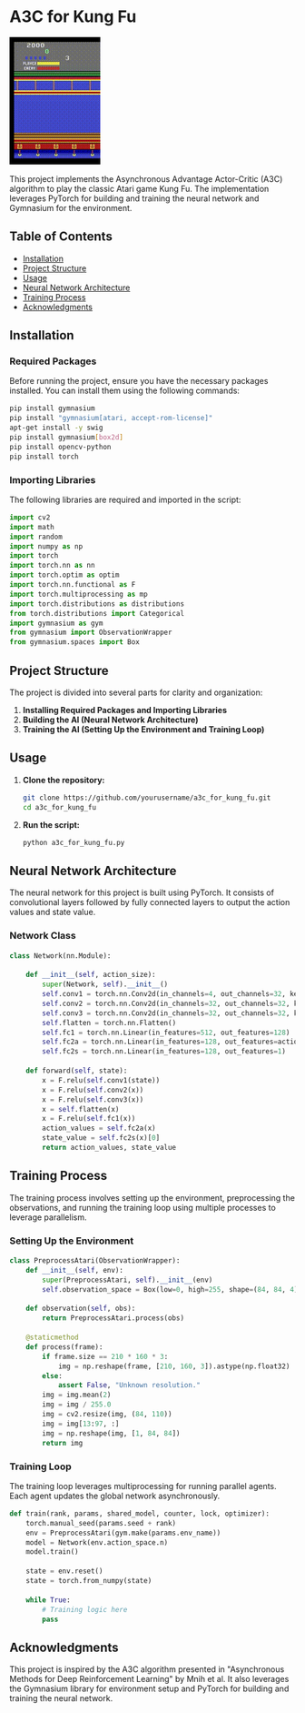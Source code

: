 # A3C for Kung Fu

![](https://github.com/anandkaranubc/a3c/blob/main/A3C%20Results.gif)

This project implements the Asynchronous Advantage Actor-Critic (A3C) algorithm to play the classic Atari game Kung Fu. The implementation leverages PyTorch for building and training the neural network and Gymnasium for the environment.

## Table of Contents
- [Installation](#installation)
- [Project Structure](#project-structure)
- [Usage](#usage)
- [Neural Network Architecture](#neural-network-architecture)
- [Training Process](#training-process)
- [Acknowledgments](#acknowledgments)

## Installation

### Required Packages

Before running the project, ensure you have the necessary packages installed. You can install them using the following commands:

```sh
pip install gymnasium
pip install "gymnasium[atari, accept-rom-license]"
apt-get install -y swig
pip install gymnasium[box2d]
pip install opencv-python
pip install torch
```

### Importing Libraries

The following libraries are required and imported in the script:

```python
import cv2
import math
import random
import numpy as np
import torch
import torch.nn as nn
import torch.optim as optim
import torch.nn.functional as F
import torch.multiprocessing as mp
import torch.distributions as distributions
from torch.distributions import Categorical
import gymnasium as gym
from gymnasium import ObservationWrapper
from gymnasium.spaces import Box
```

## Project Structure

The project is divided into several parts for clarity and organization:

1. **Installing Required Packages and Importing Libraries**
2. **Building the AI (Neural Network Architecture)**
3. **Training the AI (Setting Up the Environment and Training Loop)**

## Usage

1. **Clone the repository:**

    ```sh
    git clone https://github.com/yourusername/a3c_for_kung_fu.git
    cd a3c_for_kung_fu
    ```

2. **Run the script:**

    ```sh
    python a3c_for_kung_fu.py
    ```

## Neural Network Architecture

The neural network for this project is built using PyTorch. It consists of convolutional layers followed by fully connected layers to output the action values and state value.

### Network Class

```python
class Network(nn.Module):

    def __init__(self, action_size):
        super(Network, self).__init__()
        self.conv1 = torch.nn.Conv2d(in_channels=4, out_channels=32, kernel_size=(3, 3), stride=2)
        self.conv2 = torch.nn.Conv2d(in_channels=32, out_channels=32, kernel_size=(3, 3), stride=2)
        self.conv3 = torch.nn.Conv2d(in_channels=32, out_channels=32, kernel_size=(3, 3), stride=2)
        self.flatten = torch.nn.Flatten()
        self.fc1 = torch.nn.Linear(in_features=512, out_features=128)
        self.fc2a = torch.nn.Linear(in_features=128, out_features=action_size)
        self.fc2s = torch.nn.Linear(in_features=128, out_features=1)

    def forward(self, state):
        x = F.relu(self.conv1(state))
        x = F.relu(self.conv2(x))
        x = F.relu(self.conv3(x))
        x = self.flatten(x)
        x = F.relu(self.fc1(x))
        action_values = self.fc2a(x)
        state_value = self.fc2s(x)[0]
        return action_values, state_value
```

## Training Process

The training process involves setting up the environment, preprocessing the observations, and running the training loop using multiple processes to leverage parallelism.

### Setting Up the Environment

```python
class PreprocessAtari(ObservationWrapper):
    def __init__(self, env):
        super(PreprocessAtari, self).__init__(env)
        self.observation_space = Box(low=0, high=255, shape=(84, 84, 4), dtype=np.uint8)

    def observation(self, obs):
        return PreprocessAtari.process(obs)

    @staticmethod
    def process(frame):
        if frame.size == 210 * 160 * 3:
            img = np.reshape(frame, [210, 160, 3]).astype(np.float32)
        else:
            assert False, "Unknown resolution."
        img = img.mean(2)
        img = img / 255.0
        img = cv2.resize(img, (84, 110))
        img = img[13:97, :]
        img = np.reshape(img, [1, 84, 84])
        return img
```

### Training Loop

The training loop leverages multiprocessing for running parallel agents. Each agent updates the global network asynchronously.

```python
def train(rank, params, shared_model, counter, lock, optimizer):
    torch.manual_seed(params.seed + rank)
    env = PreprocessAtari(gym.make(params.env_name))
    model = Network(env.action_space.n)
    model.train()

    state = env.reset()
    state = torch.from_numpy(state)

    while True:
        # Training logic here
        pass
```

## Acknowledgments

This project is inspired by the A3C algorithm presented in "Asynchronous Methods for Deep Reinforcement Learning" by Mnih et al. It also leverages the Gymnasium library for environment setup and PyTorch for building and training the neural network.
